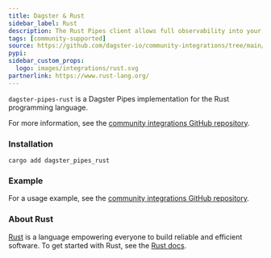 ```yaml
---
title: Dagster & Rust
sidebar_label: Rust
description: The Rust Pipes client allows full observability into your Rust workloads when orchestrating through Dagster.
tags: [community-supported]
source: https://github.com/dagster-io/community-integrations/tree/main/libraries/pipes/implementations/rust
pypi:
sidebar_custom_props:
  logo: images/integrations/rust.svg
partnerlink: https://www.rust-lang.org/
---
```


`dagster-pipes-rust` is a Dagster Pipes implementation for the Rust programming language.

For more information, see the [community integrations GitHub repository](https://github.com/dagster-io/community-integrations/blob/main/libraries/pipes/implementations/rust/README.md).

### Installation

`cargo add dagster_pipes_rust`

### Example

For a usage example, see the [community integrations GitHub repository](https://github.com/dagster-io/community-integrations/blob/main/libraries/pipes/implementations/rust/README.md#example).

### About Rust

[Rust](https://www.rust-lang.org/) is a language empowering everyone to build reliable and efficient software. To get started with Rust, see the [Rust docs](https://www.rust-lang.org/learn).
